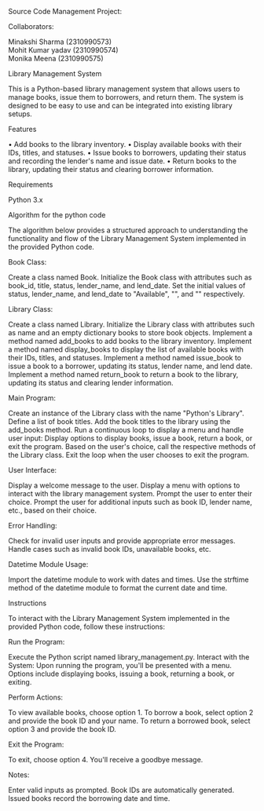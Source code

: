 Source Code Management Project:

Collaborators:

Minakshi Sharma  (2310990573)  
Mohit Kumar yadav (2310990574)  
Monika Meena     (2310990575)

Library Management System

This is a Python-based library management system that allows users to manage books, issue them to borrowers, and return them. The system is designed to be easy to use and can be integrated into existing library setups.

Features

•	Add books to the library inventory.
•	Display available books with their IDs, titles, and statuses.
•	Issue books to borrowers, updating their status and recording the lender's name and issue date.
•	Return books to the library, updating their status and clearing borrower information.

Requirements

Python 3.x

Algorithm for the python code

The algorithm below provides a structured approach to understanding the functionality and flow of the Library Management System implemented in the provided Python code.

Book Class:

Create a class named Book.
Initialize the Book class with attributes such as book_id, title, status, lender_name, and lend_date.
Set the initial values of status, lender_name, and lend_date to "Available", "", and "" respectively.

Library Class:

Create a class named Library.
Initialize the Library class with attributes such as name and an empty dictionary books to store book objects.
Implement a method named add_books to add books to the library inventory.
Implement a method named display_books to display the list of available books with their IDs, titles, and statuses.
Implement a method named issue_book to issue a book to a borrower, updating its status, lender name, and lend date.
Implement a method named return_book to return a book to the library, updating its status and clearing lender information.

Main Program:

Create an instance of the Library class with the name "Python's Library".
Define a list of book titles.
Add the book titles to the library using the add_books method.
Run a continuous loop to display a menu and handle user input:
Display options to display books, issue a book, return a book, or exit the program.
Based on the user's choice, call the respective methods of the Library class.
Exit the loop when the user chooses to exit the program.

User Interface:

Display a welcome message to the user.
Display a menu with options to interact with the library management system.
Prompt the user to enter their choice.
Prompt the user for additional inputs such as book ID, lender name, etc., based on their choice.

Error Handling:

Check for invalid user inputs and provide appropriate error messages.
Handle cases such as invalid book IDs, unavailable books, etc.

Datetime Module Usage:

Import the datetime module to work with dates and times.
Use the strftime method of the datetime module to format the current date and time.

Instructions

To interact with the Library Management System implemented in the provided Python code, follow these instructions:

Run the Program:

Execute the Python script named library_management.py.
Interact with the System:
Upon running the program, you'll be presented with a menu.
Options include displaying books, issuing a book, returning a book, or exiting.

Perform Actions:

To view available books, choose option 1.
To borrow a book, select option 2 and provide the book ID and your name.
To return a borrowed book, select option 3 and provide the book ID.

Exit the Program:

To exit, choose option 4. You'll receive a goodbye message.

Notes:

Enter valid inputs as prompted.
Book IDs are automatically generated.
Issued books record the borrowing date and time.
